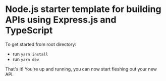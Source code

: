 # Node.js starter template for building APIs using Express.js and TypeScript

To get started from root directory:

- run `yarn install`
- run `yarn dev`

That's it! You're up and running, you can now start fleshing out your new API.
